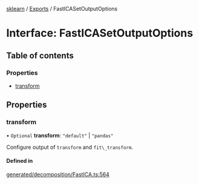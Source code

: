 [sklearn](../readme.md) / [Exports](../modules.md) / FastICASetOutputOptions

# Interface: FastICASetOutputOptions

## Table of contents

### Properties

- [transform](FastICASetOutputOptions.md#transform)

## Properties

### transform

• `Optional` **transform**: ``"default"`` \| ``"pandas"``

Configure output of `transform` and `fit\_transform`.

#### Defined in

[generated/decomposition/FastICA.ts:564](https://github.com/transitive-bullshit/scikit-learn-ts/blob/367336a/packages/sklearn/src/generated/decomposition/FastICA.ts#L564)
